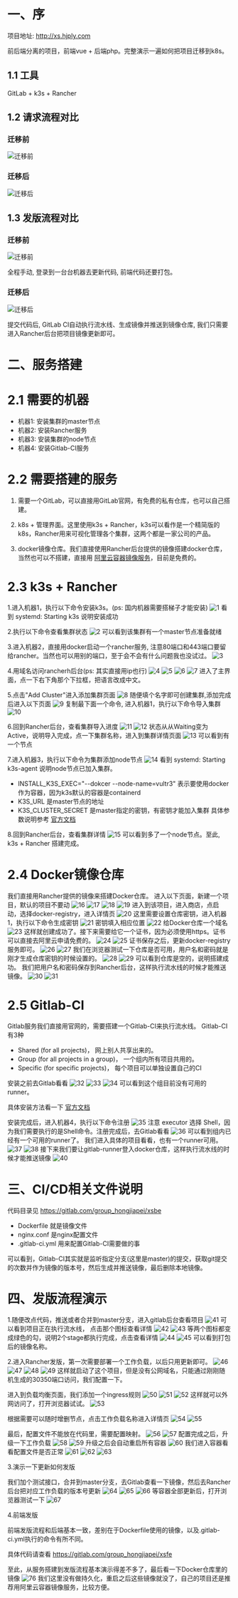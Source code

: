 # 一、序
项目地址: http://xs.hjply.com

前后端分离的项目，前端vue + 后端php。完整演示一遍如何把项目迁移到k8s。

## 1.1 工具
GitLab + k3s + Rancher

## 1.2 请求流程对比
### 迁移前
![迁移前](../assets/img/web项目迁移到k8s/流程1.png)

### 迁移后
![迁移后](../assets/img/web项目迁移到k8s/流程2.png)

## 1.3 发版流程对比
### 迁移前
![迁移前](../assets/img/web项目迁移到k8s/发版流程1.png)

全程手动, 登录到一台台机器去更新代码, 前端代码还要打包。

### 迁移后
![迁移后](../assets/img/web项目迁移到k8s/发版流程2.png)

提交代码后, GitLab CI自动执行流水线、生成镜像并推送到镜像仓库, 我们只需要进入Rancher后台把项目镜像更新即可。

# 二、服务搭建

# 2.1 需要的机器

- 机器1: 安装集群的master节点
- 机器2: 安装Rancher服务
- 机器3: 安装集群的node节点
- 机器4: 安装Gitlab-CI服务

# 2.2 需要搭建的服务
1. 需要一个GitLab，可以直接用GitLab官网，有免费的私有仓库，也可以自己搭建。

2. k8s + 管理界面。这里使用k3s + Rancher，k3s可以看作是一个精简版的k8s，Rancher用来可视化管理各个集群，这两个都是一家公司的产品。

3. docker镜像仓库。我们直接使用Rancher后台提供的镜像搭建docker仓库，当然也可以不搭建，直接用 [阿里云容器镜像服务](https://help.aliyun.com/product/60716.html?spm=a2c4g.11186623.6.540.cd6d7c9esiMWMI)，目前是免费的。

# 2.3 k3s + Rancher
1.进入机器1，执行以下命令安装k3s。(ps: 国内机器需要搭梯子才能安装)
![1](../assets/img/web项目迁移到k8s/1.png)
看到 systemd: Starting k3s 说明安装成功

2.执行以下命令查看集群状态
![2](../assets/img/web项目迁移到k8s/2.png)
可以看到该集群有一个master节点准备就绪

3.进入机器2，直接用docker启动一个rancher服务, 注意80端口和443端口要留给rancher。当然也可以用别的端口，至于会不会有什么问题我也没试过。
![3](../assets/img/web项目迁移到k8s/3.png)

4.用域名访问rancherh后台(ps: 其实直接用ip也行)
![4](../assets/img/web项目迁移到k8s/4.png)
![5](../assets/img/web项目迁移到k8s/5.png)
![6](../assets/img/web项目迁移到k8s/6.png)
![7](../assets/img/web项目迁移到k8s/7.png)
进入了主界面，点一下右下角那个下拉框，把语言改成中文。

5.点击"Add Cluster"进入添加集群页面
![8](../assets/img/web项目迁移到k8s/8.png)
随便填个名字即可创建集群,添加完成后进入以下页面
![9](../assets/img/web项目迁移到k8s/9.png)
复制最下面一个命令, 进入机器1，执行以下命令导入集群
![10](../assets/img/web项目迁移到k8s/10.png)

6.回到Rancher后台，查看集群导入进度
![11](../assets/img/web项目迁移到k8s/11.png)
![12](../assets/img/web项目迁移到k8s/12.png)
状态从从Waiting变为Active，说明导入完成，点一下集群名称，进入到集群详情页面
![13](../assets/img/web项目迁移到k8s/13.png)
可以看到有一个节点

7.进入机器3，执行以下命令为集群添加node节点
![14](../assets/img/web项目迁移到k8s/14.png)
看到 systemd: Starting k3s-agent 说明node节点已加入集群。

- INSTALL_K3S_EXEC="--dokcer --node-name=vultr3" 表示要使用docker作为容器，因为k3s默认的容器是containerd
- K3S_URL 是master节点的地址
- K3S_CLUSTER_SECRET 是master指定的密钥，有密钥才能加入集群
具体参数说明参考 [官方文档](https://rancher.com/docs/k3s/latest/en/installation/install-options/server-config/)

8.回到Rancher后台，查看集群详情
![15](../assets/img/web项目迁移到k8s/15.png)
可以看到多了一个node节点。至此, k3s + Rancher 搭建完成。

# 2.4 Docker镜像仓库
我们直接用Rancher提供的镜像来搭建Docker仓库。
进入以下页面，新建一个项目，默认的项目不要动
![16](../assets/img/web项目迁移到k8s/16.png)
![17](../assets/img/web项目迁移到k8s/17.png)
![18](../assets/img/web项目迁移到k8s/18.png)
![19](../assets/img/web项目迁移到k8s/19.png)
进入到该项目，进入商店，点启动，选择docker-registry，进入详情页
![20](../assets/img/web项目迁移到k8s/20.png)
这里需要设置仓库密钥，进入机器1，执行以下命令生成密钥
![21](../assets/img/web项目迁移到k8s/21.png)
密钥填入相应位置
![22](../assets/img/web项目迁移到k8s/22.png)
给Docker仓库一个域名
![23](../assets/img/web项目迁移到k8s/23.png)
这样就创建成功了。接下来需要给它一个证书，因为必须使用https。证书可以直接去阿里云申请免费的。
![24](../assets/img/web项目迁移到k8s/24.png)
![25](../assets/img/web项目迁移到k8s/25.png)
证书保存之后，更新docker-registry服务即可。
![26](../assets/img/web项目迁移到k8s/26.png)
![27](../assets/img/web项目迁移到k8s/27.png)
我们在浏览器测试一下仓库是否可用，用户名和密码就是刚才生成仓库密钥的时候设置的。
![28](../assets/img/web项目迁移到k8s/28.png)
![29](../assets/img/web项目迁移到k8s/29.png)
可以看到仓库是空的，说明搭建成功。
我们把用户名和密码保存到Rancher后台，这样执行流水线的时候才能推送镜像。
![30](../assets/img/web项目迁移到k8s/30.png)
![31](../assets/img/web项目迁移到k8s/31.png)

# 2.5 Gitlab-CI
Gitlab服务我们直接用官网的，需要搭建一个Gitlab-CI来执行流水线。
Gitlab-CI有3种
- Shared (for all projects)， 网上别人共享出来的。
- Group (for all projects in a group)， 一个组内所有项目共用的。
- Specific (for specific projects)， 每个项目可以单独设置自己的CI

安装之前去Gitlab看看
![32](../assets/img/web项目迁移到k8s/32.png)
![33](../assets/img/web项目迁移到k8s/33.png)
![34](../assets/img/web项目迁移到k8s/34.png)
可以看到这个组目前没有可用的runner。

具体安装方法看一下 [官方文档](https://docs.gitlab.com/runner/)

安装完成后，进入机器4，执行以下命令注册
![35](../assets/img/web项目迁移到k8s/35.png)
注意 executor 选择 Shell，因为我们需要执行的是Shell命令。注册完成后，去Gitlab看看
![36](../assets/img/web项目迁移到k8s/36.png)
可以看到组内已经有一个可用的runner了。
我们进入具体的项目看看，也有一个runner可用。
![37](../assets/img/web项目迁移到k8s/37.png)
![38](../assets/img/web项目迁移到k8s/38.png)
接下来我们要让gitlab-runner登入docker仓库，这样执行流水线的时候才能推送镜像
![40](../assets/img/web项目迁移到k8s/40.png)

# 三、CI/CD相关文件说明
代码目录见 https://gitlab.com/group_hongjiapei/xsbe

- Dockerfile 就是镜像文件
- nginx.conf 是nginx配置文件
- .gitlab-ci.yml 用来配置Gitlab-CI需要做的事

可以看到，Gitlab-CI其实就是监听指定分支(这里是master)的提交，获取git提交的次数并作为镜像的版本号，然后生成并推送镜像，最后删除本地镜像。

# 四、发版流程演示
1.随便改点代码，推送或者合并到master分支，进入gitlab后台查看项目
![41](../assets/img/web项目迁移到k8s/41.png)
可以看到项目正在执行流水线， 点击那个图标查看详情
![42](../assets/img/web项目迁移到k8s/42.png)
![43](../assets/img/web项目迁移到k8s/43.png)
等两个图标都变成绿色的勾，说明2个stage都执行完成，点击查看详情
![44](../assets/img/web项目迁移到k8s/44.png)
![45](../assets/img/web项目迁移到k8s/45.png)
可以看到打包后的镜像名称。

2.进入Rancher发版，第一次需要部署一个工作负载，以后只用更新即可。
![46](../assets/img/web项目迁移到k8s/46.png)
![47](../assets/img/web项目迁移到k8s/47.png)
![48](../assets/img/web项目迁移到k8s/48.png)
![49](../assets/img/web项目迁移到k8s/49.png)
这样就启动了这个项目，但是没有公网域名，只能通过刚刚随机生成的30350端口访问，我们配置一下。

进入到负载均衡页面，我们添加一个ingress规则
![50](../assets/img/web项目迁移到k8s/50.png)
![51](../assets/img/web项目迁移到k8s/51.png)
![52](../assets/img/web项目迁移到k8s/52.png)
这样就可以外网访问了，打开浏览器试试。
![53](../assets/img/web项目迁移到k8s/53.png)

根据需要可以随时增删节点，点击工作负载名称进入详情页
![54](../assets/img/web项目迁移到k8s/54.png)
![55](../assets/img/web项目迁移到k8s/55.png)

最后，配置文件不能放在代码里，需要配置映射。
![56](../assets/img/web项目迁移到k8s/56.png)
![57](../assets/img/web项目迁移到k8s/57.png)
配置完成之后，升级一下工作负载
![58](../assets/img/web项目迁移到k8s/58.png)
![59](../assets/img/web项目迁移到k8s/59.png)
升级之后会自动重启所有容器
![60](../assets/img/web项目迁移到k8s/60.png)
我们进入容器看看配置文件是否正常
![61](../assets/img/web项目迁移到k8s/61.png)
![62](../assets/img/web项目迁移到k8s/62.png)
![63](../assets/img/web项目迁移到k8s/63.png)

3.演示一下更新如何发版

我们加个测试接口，合并到master分支，去Gitlab查看一下镜像，然后去Rancher后台把对应工作负载的版本号更新
![64](../assets/img/web项目迁移到k8s/64.png)
![65](../assets/img/web项目迁移到k8s/65.png)
![66](../assets/img/web项目迁移到k8s/66.png)
等容器全部更新后，打开浏览器测试一下
![67](../assets/img/web项目迁移到k8s/67.png)

4.前端发版

前端发版流程和后端基本一致，差别在于Dockerfile使用的镜像，以及.gitlab-ci.yml执行的命令有所不同。

具体代码请查看 https://gitlab.com/group_hongjiapei/xsfe

至此，从服务搭建到发版流程基本演示得差不多了，最后看一下Docker仓库里的镜像
![76](../assets/img/web项目迁移到k8s/76.png)
我们这里没有做持久化，重启之后这些镜像就没了，自己的项目还是推荐用阿里云容器镜像服务，比较方便。